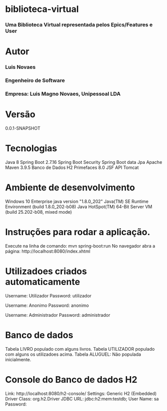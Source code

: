 # biblioteca-virtual
### Uma Biblioteca Virtual representada pelos Epics/Features e User

# Autor
### Luis Novaes
### Engenheiro de Software
### Empresa: Luis Magno Novaes, Unipessoal LDA

# Versão 
0.0.1-SNAPSHOT

# Tecnologias
Java 8
Spring Boot 2.7.16
Spring Boot Security
Spring Boot data Jpa
Apache Maven 3.9.5
Banco de Dados H2
Primefaces 8.0
JSF API
Tomcat

# Ambiente de desenvolvimento 
Windows 10 Enterprise
java version "1.8.0_202"
Java(TM) SE Runtime Environment (build 1.8.0_202-b08)
Java HotSpot(TM) 64-Bit Server VM (build 25.202-b08, mixed mode)

# Instruções para rodar a aplicação.
Execute na linha de comando: mvn spring-boot:run
No navegador abra a página: http://localhost:8080/index.xhtml

# Utilizadoes criados automaticamente

Username: Utilizador
Password: utilizador

Username: Anonimo
Password: anonimo

Username: Administrador
Password: administrador

# Banco de dados 
Tabela LIVRO populado com alguns livros.
Tabela UTILIZADOR populado com alguns os utilizadoes acima.
Tabela ALUGUEL: Não populada inicialmente.

# Console do Banco de dados H2
Link: http://localhost:8080/h2-console/
Settings: Generic H2 (Embedded)
Driver Class: org.h2.Driver
JDBC URL: jdbc:h2:mem:testdb;
User Name: sa
Password: 









  
